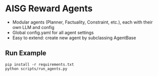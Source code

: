 # AISG Reward Agents

- Modular agents (Planner, Factuality, Constraint, etc.), each with their own LLM and config
- Global config.yaml for all agent settings
- Easy to extend: create new agent by subclassing AgentBase

## Run Example

    pip install -r requirements.txt
    python scripts/run_agents.py
